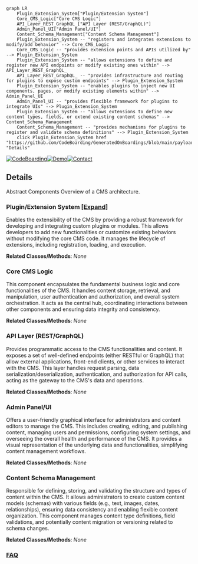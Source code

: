 ```mermaid
graph LR
    Plugin_Extension_System["Plugin/Extension System"]
    Core_CMS_Logic["Core CMS Logic"]
    API_Layer_REST_GraphQL_["API Layer (REST/GraphQL)"]
    Admin_Panel_UI["Admin Panel/UI"]
    Content_Schema_Management["Content Schema Management"]
    Plugin_Extension_System -- "registers and integrates extensions to modify/add behavior" --> Core_CMS_Logic
    Core_CMS_Logic -- "provides extension points and APIs utilized by" --> Plugin_Extension_System
    Plugin_Extension_System -- "allows extensions to define and register new API endpoints or modify existing ones within" --> API_Layer_REST_GraphQL_
    API_Layer_REST_GraphQL_ -- "provides infrastructure and routing for plugins to expose custom endpoints" --> Plugin_Extension_System
    Plugin_Extension_System -- "enables plugins to inject new UI components, pages, or modify existing elements within" --> Admin_Panel_UI
    Admin_Panel_UI -- "provides flexible framework for plugins to integrate UIs" --> Plugin_Extension_System
    Plugin_Extension_System -- "allows extensions to define new content types, fields, or extend existing content schemas" --> Content_Schema_Management
    Content_Schema_Management -- "provides mechanisms for plugins to register and validate schema definitions" --> Plugin_Extension_System
    click Plugin_Extension_System href "https://github.com/CodeBoarding/GeneratedOnBoardings/blob/main/payload/Plugin_Extension_System.md" "Details"
```

[![CodeBoarding](https://img.shields.io/badge/Generated%20by-CodeBoarding-9cf?style=flat-square)](https://github.com/CodeBoarding/GeneratedOnBoardings)[![Demo](https://img.shields.io/badge/Try%20our-Demo-blue?style=flat-square)](https://www.codeboarding.org/demo)[![Contact](https://img.shields.io/badge/Contact%20us%20-%20contact@codeboarding.org-lightgrey?style=flat-square)](mailto:contact@codeboarding.org)

## Details

Abstract Components Overview of a CMS architecture.

### Plugin/Extension System [[Expand]](./Plugin_Extension_System.md)
Enables the extensibility of the CMS by providing a robust framework for developing and integrating custom plugins or modules. This allows developers to add new functionalities or customize existing behaviors without modifying the core CMS code. It manages the lifecycle of extensions, including registration, loading, and execution.


**Related Classes/Methods**: _None_

### Core CMS Logic
This component encapsulates the fundamental business logic and core functionalities of the CMS. It handles content storage, retrieval, and manipulation, user authentication and authorization, and overall system orchestration. It acts as the central hub, coordinating interactions between other components and ensuring data integrity and consistency.


**Related Classes/Methods**: _None_

### API Layer (REST/GraphQL)
Provides programmatic access to the CMS functionalities and content. It exposes a set of well-defined endpoints (either RESTful or GraphQL) that allow external applications, front-end clients, or other services to interact with the CMS. This layer handles request parsing, data serialization/deserialization, authentication, and authorization for API calls, acting as the gateway to the CMS's data and operations.


**Related Classes/Methods**: _None_

### Admin Panel/UI
Offers a user-friendly graphical interface for administrators and content editors to manage the CMS. This includes creating, editing, and publishing content, managing users and permissions, configuring system settings, and overseeing the overall health and performance of the CMS. It provides a visual representation of the underlying data and functionalities, simplifying content management workflows.


**Related Classes/Methods**: _None_

### Content Schema Management
Responsible for defining, storing, and validating the structure and types of content within the CMS. It allows administrators to create custom content models (schemas) with various fields (e.g., text, images, dates, relationships), ensuring data consistency and enabling flexible content organization. This component manages content type definitions, field validations, and potentially content migration or versioning related to schema changes.


**Related Classes/Methods**: _None_



### [FAQ](https://github.com/CodeBoarding/GeneratedOnBoardings/tree/main?tab=readme-ov-file#faq)